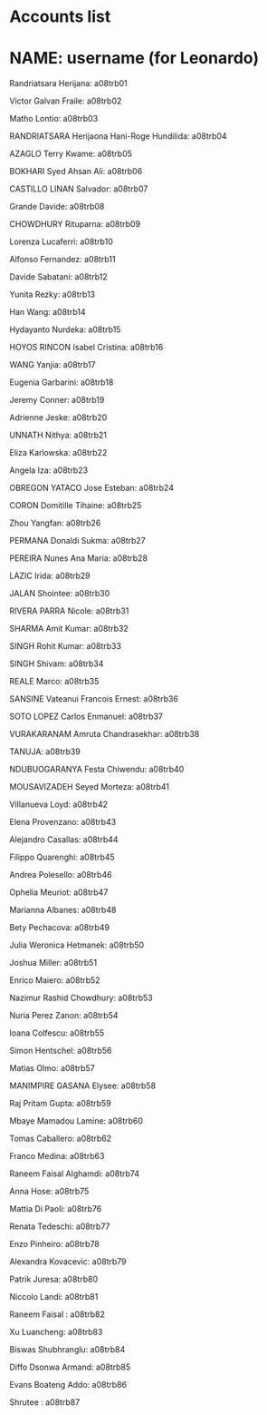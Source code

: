 # Accounts list
# NAME: username (for Leonardo)

Randriatsara Herijana:  a08trb01

Victor Galvan Fraile:  a08trb02

Matho Lontio:  a08trb03

RANDRIATSARA Herijaona Hani-Roge Hundilida:  a08trb04

AZAGLO Terry Kwame:  a08trb05

BOKHARI Syed Ahsan Ali:  a08trb06

CASTILLO LINAN Salvador:  a08trb07

Grande Davide:  a08trb08

CHOWDHURY Rituparna:  a08trb09

Lorenza Lucaferri:  a08trb10

Alfonso Fernandez:  a08trb11

Davide Sabatani:  a08trb12 

Yunita Rezky:  a08trb13

Han Wang:  a08trb14

Hydayanto Nurdeka:  a08trb15

HOYOS RINCON Isabel Cristina:  a08trb16

WANG  Yanjia:  a08trb17

Eugenia Garbarini:  a08trb18

Jeremy Conner:  a08trb19

Adrienne Jeske:  a08trb20

UNNATH Nithya:  a08trb21

Eliza Karlowska:  a08trb22

Angela Iza:  a08trb23

OBREGON YATACO Jose Esteban:  a08trb24

CORON Domitille Tihaine:  a08trb25

Zhou Yangfan:  a08trb26

PERMANA Donaldi Sukma:  a08trb27

PEREIRA Nunes Ana Maria:  a08trb28

LAZIC Irida:  a08trb29

JALAN Shointee:  a08trb30

RIVERA PARRA Nicole:  a08trb31

SHARMA Amit Kumar:  a08trb32

SINGH Rohit Kumar:  a08trb33

SINGH Shivam:  a08trb34

REALE Marco:  a08trb35

SANSINE Vateanui Francois Ernest:  a08trb36

SOTO LOPEZ Carlos Enmanuel:  a08trb37

VURAKARANAM Amruta Chandrasekhar:  a08trb38

TANUJA:  a08trb39

NDUBUOGARANYA Festa Chiwendu:  a08trb40

MOUSAVIZADEH Seyed Morteza:  a08trb41

Villanueva Loyd: a08trb42

Elena Provenzano: a08trb43

Alejandro Casallas: a08trb44

Filippo Quarenghi: a08trb45

Andrea Polesello: a08trb46

Ophelia Meuriot: a08trb47

Marianna Albanes: a08trb48

Bety Pechacova: a08trb49

Julia Weronica Hetmanek: a08trb50

Joshua Miller: a08trb51

Enrico Maiero: a08trb52

Nazimur Rashid Chowdhury: a08trb53

Nuria Perez Zanon: a08trb54

Ioana Colfescu: a08trb55

Simon Hentschel: a08trb56

Matias Olmo: a08trb57

MANIMPIRE GASANA Elysee: a08trb58

Raj Pritam Gupta: a08trb59

Mbaye Mamadou Lamine: a08trb60

Tomas Caballero: a08trb62

Franco Medina: a08trb63

Raneem Faisal Alghamdi: a08trb74

Anna Hose: a08trb75

Mattia Di Paoli: a08trb76

Renata Tedeschi: a08trb77

Enzo Pinheiro: a08trb78

Alexandra Kovacevic: a08trb79

Patrik Juresa: a08trb80

Niccolo Landi: a08trb81

Raneem Faisal : a08trb82

Xu Luancheng: a08trb83

Biswas Shubhranglu: a08trb84

Diffo Dsonwa Armand: a08trb85

Evans Boateng Addo: a08trb86

Shrutee : a08trb87
